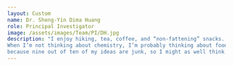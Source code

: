 ```yaml
---
layout: Custom
name: Dr. Sheng-Yin Dima Huang
role: Principal Investigator
image: /assets/images/Team/PI/DH.jpg
description: "I enjoy hiking, tea, coffee, and “non-fattening” snacks.
When I’m not thinking about chemistry, I’m probably thinking about food—mainly
because nine out of ten of my ideas are junk, so I might as well think about something useful."
---
```

